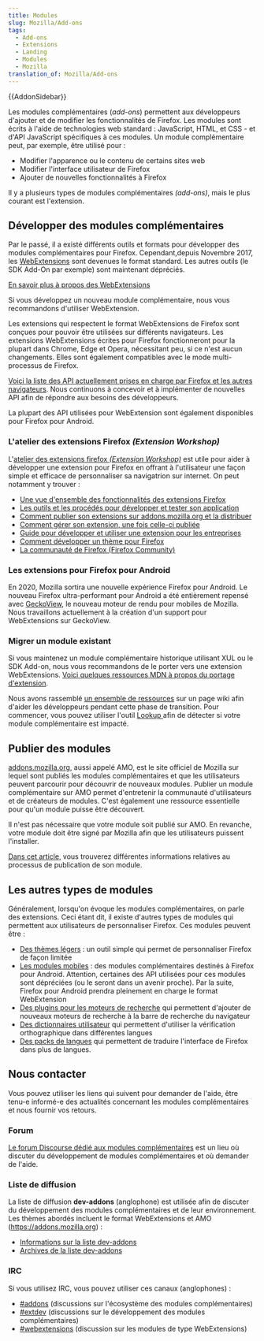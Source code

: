 ```yaml
---
title: Modules
slug: Mozilla/Add-ons
tags:
  - Add-ons
  - Extensions
  - Landing
  - Modules
  - Mozilla
translation_of: Mozilla/Add-ons
---
```

{{AddonSidebar}}

Les modules complémentaires (_add-ons_) permettent aux développeurs d'ajouter et de modifier les fonctionnalités de Firefox. Les modules sont écrits à l'aide de technologies web standard : JavaScript, HTML, et CSS - et d'API JavaScript spécifiques à ces modules. Un module complémentaire peut, par exemple, être utilisé pour :

- Modifier l'apparence ou le contenu de certains sites web
- Modifier l'interface utilisateur de Firefox
- Ajouter de nouvelles fonctionnalités à Firefox

Il y a plusieurs types de modules complémentaires _(add-ons)_, mais le plus courant est l'extension.

## Développer des modules complémentaires

Par le passé, il a existé différents outils et formats pour développer des modules complémentaires pour Firefox. Cependant,depuis Novembre 2017, les [WebExtensions](/fr/Add-ons/WebExtensions) sont devenues le format standard. Les autres outils (le SDK Add-On par exemple) sont maintenant dépréciés.

[En savoir plus à propos des WebExtensions](/fr/Add-ons/WebExtensions)

Si vous développez un nouveau module complémentaire, nous vous recommandons d'utiliser WebExtension.

Les extensions qui respectent le format WebExtensions de Firefox sont conçues pour pouvoir être utilisées sur différents navigateurs. Les extensions WebExtensions écrites pour Firefox fonctionneront pour la plupart dans Chrome, Edge et Opera, nécessitant peu, si ce n'est aucun changements. Elles sont également compatibles avec le mode multi-processus de Firefox.

[Voici la liste des API actuellement prises en charge par Firefox et les autres navigateurs](/fr/Add-ons/WebExtensions/Browser_support_for_JavaScript_APIs). Nous continuons à concevoir et à implémenter de nouvelles API afin de répondre aux besoins des développeurs.

La plupart des API utilisées pour WebExtension sont également disponibles pour Firefox pour Android.

### L'atelier des extensions Firefox _(Extension Workshop)_

L'[atelier des extensions firefox _(Extension Workshop)_](https://extensionworkshop.com/) est utile pour aider à développer une extension pour Firefox en offrant à l'utilisateur une façon simple et efficace de personnaliser sa navigatrion sur internet. On peut notamment y trouver :

- [Une vue d'ensemble des fonctionnalités des extensions Firefox](https://extensionworkshop.com/#about)
- [Les outils et les procédés pour développer et tester son application](https://extensionworkshop.com/documentation/develop/)
- [Comment publier son extensions sur addons.mozilla.org et la distribuer](https://extensionworkshop.com/documentation/publish/)
- [Comment gérer son extension, une fois celle-ci publiée](https://extensionworkshop.com/documentation/manage/)
- [Guide pour développer et utiliser une extension pour les entreprises](https://extensionworkshop.com/documentation/enterprise/)
- [Comment développer un thème pour Firefox](https://extensionworkshop.com/documentation/themes/)
- [La communauté de Firefox (Firefox Community)](https://extensionworkshop.com/community/)

### Les extensions pour Firefox pour Android

En 2020, Mozilla sortira une nouvelle expérience Firefox pour Android. Le nouveau Firefox ultra-performant pour Android a été entièrement repensé avec [GeckoView](https://mozilla.github.io/geckoview/), le nouveau moteur de rendu pour mobiles de Mozilla. Nous travaillons actuellement à la création d'un support pour WebExtensions sur GeckoView.

### Migrer un module existant

Si vous maintenez un module complémentaire historique utilisant XUL ou le SDK Add-on, nous vous recommandons de le porter vers une extension WebExtensions. [Voici quelques ressources MDN à propos du portage d'extension](/fr/Add-ons/WebExtensions/Porting_a_legacy_Firefox_add-on).

Nous avons rassemblé [un ensemble de ressources](https://wiki.mozilla.org/Add-ons/developer/communication) sur un page wiki afin d'aider les développeurs pendant cette phase de transition. Pour commencer, vous pouvez utiliser l'outil [Lookup ](https://compatibility-lookup.services.mozilla.com/)afin de détecter si votre module complémentaire est impacté.

## Publier des modules

[addons.mozilla.org](https://addons.mozilla.org), aussi appelé AMO, est le site officiel de Mozilla sur lequel sont publiés les modules complémentaires et que les utilisateurs peuvent parcourir pour découvrir de nouveaux modules. Publier un module complémentaire sur AMO permet d'entretenir la communauté d'utilisateurs et de créateurs de modules. C'est également une ressource essentielle pour qu'un module puisse être découvert.

Il n'est pas nécessaire que votre module soit publié sur AMO. En revanche, votre module doit être signé par Mozilla afin que les utilisateurs puissent l'installer.

[Dans cet article](/fr/Add-ons/Distribution), vous trouverez différentes informations relatives au processus de publication de son module.

## Les autres types de modules

Généralement, lorsqu'on évoque les modules complémentaires, on parle des extensions. Ceci étant dit, il existe d'autres types de modules qui permettent aux utilisateurs de personnaliser Firefox. Ces modules peuvent être :

- [Des thèmes légers](/fr/Add-ons/Thèmes/Fond) : un outil simple qui permet de personnaliser Firefox de façon limitée
- [Les modules mobiles](/fr/docs/Extensions/Mobile) : des modules complémentaires destinés à Firefox pour Android. Attention, certaines des API utilisées pour ces modules sont dépréciées (ou le seront dans un avenir proche). Par la suite, Firefox pour Android prendra pleinement en charge le format WebExtension
- [Des plugins pour les moteurs de recherche](/fr/Add-ons/Creating_OpenSearch_plugins_for_Firefox) qui permettent d'ajouter de nouveaux moteurs de recherche à la barre de recherche du navigateur
- [Des dictionnaires utilisateur](/fr/docs/Mozilla/Creating_a_spell_check_dictionary_add-on) qui permettent d'utiliser la vérification orthographique dans différentes langues
- [Des packs de langues](https://support.mozilla.org/kb/use-firefox-interface-other-languages-language-pack) qui permettent de traduire l'interface de Firefox dans plus de langues.

## Nous contacter

Vous pouvez utiliser les liens qui suivent pour demander de l'aide, être tenu-e informé-e des actualités concernant les modules complémentaires et nous fournir vos retours.

### Forum

[Le forum Discourse dédié aux modules complémentaires](https://discourse.mozilla-community.org/c/add-ons) est un lieu où discuter du développement de modules complémentaires et où demander de l'aide.

### Liste de diffusion

La liste de diffusion **dev-addons** (anglophone) est utilisée afin de discuter du développement des modules complémentaires et de leur environnement. Les thèmes abordés incluent le format WebExtensions et AMO (<https://addons.mozilla.org>) :

- [Informations sur la liste dev-addons](https://mail.mozilla.org/pipermail/dev-addons/)
- [Archives de la liste dev-addons](https://mail.mozilla.org/pipermail/dev-addons/)

### IRC

Si vous utilisez IRC, vous pouvez utiliser ces canaux (anglophones) :

- [#addons](irc://irc.mozilla.org/addons) (discussions sur l'écosystème des modules complémentaires)
- [#extdev](irc://irc.mozilla.org/extdev) (discussions sur le développement des modules complémentaires)
- [#webextensions](irc://irc.mozilla.org/webextensions) (discussion sur les modules de type WebExtensions)
